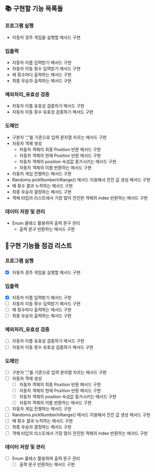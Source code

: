 ## 📚 구현할 기능 목록들

### 프로그램 실행

- 자동차 경주 게임을 실행할 메서드 구현

### 입출력

- 자동차 이름 입력받기 메서드 구현
- 자동차 이동 횟수 입력받기 메서드 구현
- 매 횟수마다 출력하는 메서드 구현
- 최종 우승자 출력하는 메서드 구현

### 예외처리_유효성 검증

- 자동차 이름 유효성 검증하기 메서드 구현
- 자동차 이동 횟수 유효성 검증하기 메서드 구현

### 도메인

- 구분자 “,”를 기준으로 입력 문자열 자르는 메서드 구현
- 자동차 객체 생성
    - 자동차 객체의 최종 Position 반환 메서드 구현
    - 자동차 객체의 현재 Position 반환 메서드 구현
    - 자동차 객체의 position 속성값 증가시키는 메서드 구현
    - 자동차 객체의 이름 반환하는 메서드 구현
- 자동차 게임 진행하는 메서드 구현
- Randoms.pickNumberInRange() 메서드 이용해서 전진 값 생성 메서드 구현
- 매 횟수 결과 누적하는 메서드 구현
- 최종 우승자 결정하는 메서드 구현
- 객체 타입의 리스트에서 가장 많이 전진한 객체의 index 반환하는 메서드 구현

### 데이터 저장 및 관리

- Enum 클래스 활용하여 출력 문구 관리
    - 출력 문구 반환하는 메서드 구현

## 📝구현 기능들 점검 리스트

### 프로그램 실행

- [X]  자동차 경주 게임을 실행할 메서드 구현

### 입출력

- [X]  자동차 이름 입력받기 메서드 구현
- [ ]  자동차 이동 횟수 입력받기 메서드 구현
- [ ]  매 횟수마다 출력하는 메서드 구현
- [ ]  최종 우승자 출력하는 메서드 구현

### 예외처리_유효성 검증

- [ ]  자동차 이름 유효성 검증하기 메서드 구현
- [ ]  자동차 이동 횟수 유효성 검증하기 메서드 구현

### 도메인

- [ ]  구분자 “,”를 기준으로 입력 문자열 자르는 메서드 구현
- [ ]  자동차 객체 생성
    - [ ]  자동차 객체의 최종 Position 반환 메서드 구현
    - [ ]  자동차 객체의 현재 Position 반환 메서드 구현
    - [ ]  자동차 객체의 position 속성값 증가시키는 메서드 구현
    - [ ]  자동차 객체의 이름 반환하는 메서드 구현
- [ ]  자동차 게임 진행하는 메서드 구현
- [ ]  Randoms.pickNumberInRange() 메서드 이용해서 전진 값 생성 메서드 구현
- [ ]  매 횟수 결과 누적하는 메서드 구현
- [ ]  최종 우승자 결정하는 메서드 구현
- [ ]  객체 타입의 리스트에서 가장 많이 전진한 객체의 index 반환하는 메서드 구현

### 데이터 저장 및 관리

- [ ]  Enum 클래스 활용하여 출력 문구 관리
    - [ ]  출력 문구 반환하는 메서드 구현
